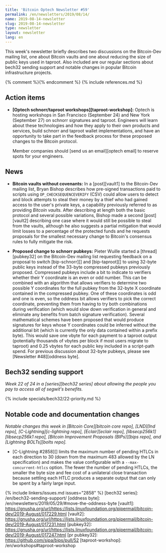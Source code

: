 ```yaml
---
title: 'Bitcoin Optech Newsletter #59'
permalink: /en/newsletters/2019/08/14/
name: 2019-08-14-newsletter
slug: 2019-08-14-newsletter
type: newsletter
layout: newsletter
lang: en
---
```

This week's newsletter briefly describes two discussions on the
Bitcoin-Dev mailing list, one about Bitcoin vaults and one about
reducing the size of public keys used in taproot.  Also included are our
regular sections about bech32 sending support and notable changes in
popular Bitcoin infrastructure projects.

{% comment %}<!-- include references.md below the fold but above any Jekyll/Liquid variables-->{% endcomment %}
{% include references.md %}

## Action items

- **[Optech schnorr/taproot workshops][taproot-workshop]:**  Optech is hosting
  workshops in San Francisco (September 24) and New York (September 27) on
  schnorr signatures and taproot. Engineers will learn about these technologies
  and how they apply to their own products and services, build schnorr and
  taproot wallet implementations, and have an opportunity to take part in the
  feedback process for these proposed changes to the Bitcoin protocol.

  Member companies should [send us an email][optech email] to reserve spots for
  your engineers.

## News

- **Bitcoin vaults without covenants:** In a [post][vault1] to the
  Bitcoin-Dev mailing list, Bryan Bishop describes how pre-signed
  transactions paid to scripts using `OP_CHECKSEQUENCEVERIFY` (CSV)
  could allow users to detect and block attempts to steal their money by
  a thief who had gained access to the user's private keys, a capability
  previously referred to as providing *Bitcoin vaults.*  After
  describing at length both the basic protocol and several possible
  variations, Bishop made a second [post][vault2] describing one case
  where it would still be possible to steal from the vaults, although he
  also suggests a partial mitigation that would limit losses to a
  percentage of the protected funds and he requests proposals for the
  smallest necessary change to Bitcoin's consensus rules to fully
  mitigate the risk.

- **Proposed change to schnorr pubkeys:** Pieter Wuille started a
  [thread][pubkey32] on the Bitcoin-Dev mailing list requesting feedback
  on a proposal to switch [bip-schnorr][] and [bip-taproot][] to using
  32-byte public keys instead of the 33-byte compressed pubkeys
  previously proposed.  Compressed pubkeys include a bit to indicate to
  verifiers whether their Y coordinate is an even or odd number.
  This can be combined with an algorithm that allows verifiers to
  determine two possible Y coordinates for the full pubkey from the
  32-byte X coordinate contained in the compressed pubkey.  One of these
  coordinates is odd and one is even, so the oddness bit allows
  verifiers to pick the correct coordinate, preventing them from having
  to try both combinations during verification (which would slow down
  verification in general and eliminate any benefits from
  batch signature verification).  Several
  <span title="voodoo">mathematical</span> schemes have been proposed
  that would produce signatures for keys whose Y coordinates could be
  inferred without the additional bit (which is currently the only data
  contained within a prefix byte).  This would save one vbyte for each
  payment to a taproot output (potentially thousands of vbytes per block
  if most users migrate to taproot) and 0.25 vbytes for each public key
  included in a script-path spend.  For previous discussion about
  32-byte pubkeys, please see [Newsletter #48][oddness byte].

## Bech32 sending support

*Week 22 of 24 in a [series][bech32 series] about allowing the people
you pay to access all of segwit's benefits.*

{% include specials/bech32/22-priority.md %}

## Notable code and documentation changes

*Notable changes this week in [Bitcoin Core][bitcoin core repo],
[LND][lnd repo], [C-Lightning][c-lightning repo], [Eclair][eclair repo],
[libsecp256k1][libsecp256k1 repo], [Bitcoin Improvement Proposals
(BIPs)][bips repo], and [Lightning BOLTs][bolts repo].*

- [C-Lightning #2858][] limits the maximum number of pending HTLCs in
  each direction to 30 (down from the maximum 483 allowed by the LN
  specification) and makes the value configurable with a
  `--max-concurrent-htlcs` option.  The fewer the number of pending
  HTLCs, the smaller the byte size and fee cost of a unilateral close transaction
  because settling each HTLC produces a separate output that can only be
  spent by a fairly large input.

{% include linkers/issues.md issues="2858" %}
[bech32 series]: /en/bech32-sending-support/
[oddness byte]: /en/newsletters/2019/05/29/#move-the-oddness-byte
[vault1]: https://gnusha.org/url/https://lists.linuxfoundation.org/pipermail/bitcoin-dev/2019-August/017229.html
[vault2]: https://gnusha.org/url/https://lists.linuxfoundation.org/pipermail/bitcoin-dev/2019-August/017231.html
[pubkey32]: https://gnusha.org/url/https://lists.linuxfoundation.org/pipermail/bitcoin-dev/2019-August/017247.html
[pr pubkey32]: https://github.com/sipa/bips/pull/52
[taproot-workshop]: /en/workshops#taproot-workshop
